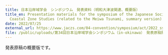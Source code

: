 ```yaml
---
title: 日本沿岸域学会　シンポジウム　発表資料（明和大津波関連、概要版）
title_en: Presentation materials for the symposium of the Japanese Society of
  Coastal Zone Studies (related to the Meiwa Tsunami, summary version)
date: 2022/07/25
external_url: https://www.jaczs.com/04-convention/symposium/act/2022_symposium2.pdf
file: /public/uploads/第34回日本沿岸域学会シンポジウム（in-okinawa）　発表原稿簡易版-コピー.pdf
---
```

発表原稿の概要版です。